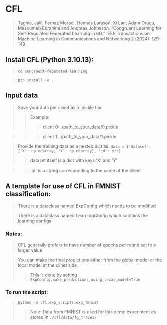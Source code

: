 # CFL

> Taghia, Jalil, Farnaz Moradi, Hannes Larsson, Xi Lan, Adam Orucu, Masoumeh Ebrahimi and Andreas Johnsson. “Congruent Learning for Self-Regulated Federated Learning in 6G.” IEEE Transactions on Machine Learning in Communications and Networking 2 (2024): 129-149.
## Install CFL (Python 3.10.13):

> ``` cd congruent-federated-learning ```

> ```pip install -e . ```

## Input data
> Save your data per client as a .pickle file
>> Example:
>>> client 0: ./path_to_your_data/0.pickle

>>> client 1: ./path_to_your_data/1.pickle

> Provide the training data as a nested dict as:
 ``` data = {'dataset': {'X': np.ndarray, 'Y': np.ndarray}, 'id': str} ```
>> dataset itself is a dict with keys 'X' and 'Y'

>> 'id' is a string corresponding to the name of the client

## A template for use of CFL in FMNIST classification:

> There is a dataclass named ExpConfig which needs to be modified

> There is a dataclass named LearningConfig which contains the learning configs

### Notes:

> CFL generally prefers to have number of epochs per round set to a larger value 

> You can make the final predictions either from the global model or the local model at the clinet side. 
>> This is done by setting ``` ExpConfig.make_predictions_using_local_model=True```

### To run the script:

> ``` python -m cfl.exp_scripts.exp_fmnist ```
>> Note: Data from FMNIST is used for this demo experiment as stored in ```./cfl/data/fg_traces/```
